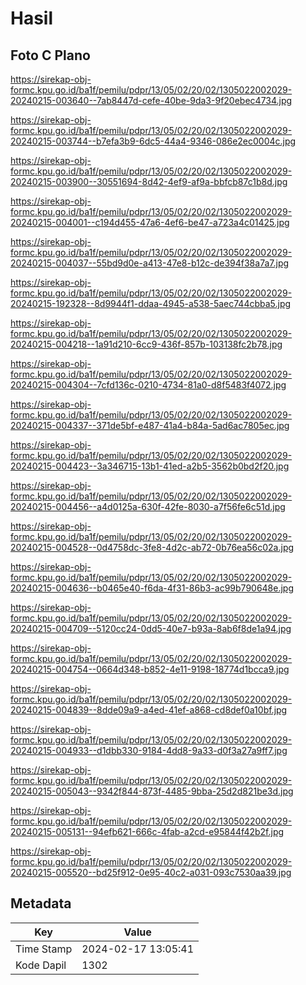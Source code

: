# Hasil

## Foto C Plano

https://sirekap-obj-formc.kpu.go.id/ba1f/pemilu/pdpr/13/05/02/20/02/1305022002029-20240215-003640--7ab8447d-cefe-40be-9da3-9f20ebec4734.jpg

https://sirekap-obj-formc.kpu.go.id/ba1f/pemilu/pdpr/13/05/02/20/02/1305022002029-20240215-003744--b7efa3b9-6dc5-44a4-9346-086e2ec0004c.jpg

https://sirekap-obj-formc.kpu.go.id/ba1f/pemilu/pdpr/13/05/02/20/02/1305022002029-20240215-003900--30551694-8d42-4ef9-af9a-bbfcb87c1b8d.jpg

https://sirekap-obj-formc.kpu.go.id/ba1f/pemilu/pdpr/13/05/02/20/02/1305022002029-20240215-004001--c194d455-47a6-4ef6-be47-a723a4c01425.jpg

https://sirekap-obj-formc.kpu.go.id/ba1f/pemilu/pdpr/13/05/02/20/02/1305022002029-20240215-004037--55bd9d0e-a413-47e8-b12c-de394f38a7a7.jpg

https://sirekap-obj-formc.kpu.go.id/ba1f/pemilu/pdpr/13/05/02/20/02/1305022002029-20240215-192328--8d9944f1-ddaa-4945-a538-5aec744cbba5.jpg

https://sirekap-obj-formc.kpu.go.id/ba1f/pemilu/pdpr/13/05/02/20/02/1305022002029-20240215-004218--1a91d210-6cc9-436f-857b-103138fc2b78.jpg

https://sirekap-obj-formc.kpu.go.id/ba1f/pemilu/pdpr/13/05/02/20/02/1305022002029-20240215-004304--7cfd136c-0210-4734-81a0-d8f5483f4072.jpg

https://sirekap-obj-formc.kpu.go.id/ba1f/pemilu/pdpr/13/05/02/20/02/1305022002029-20240215-004337--371de5bf-e487-41a4-b84a-5ad6ac7805ec.jpg

https://sirekap-obj-formc.kpu.go.id/ba1f/pemilu/pdpr/13/05/02/20/02/1305022002029-20240215-004423--3a346715-13b1-41ed-a2b5-3562b0bd2f20.jpg

https://sirekap-obj-formc.kpu.go.id/ba1f/pemilu/pdpr/13/05/02/20/02/1305022002029-20240215-004456--a4d0125a-630f-42fe-8030-a7f56fe6c51d.jpg

https://sirekap-obj-formc.kpu.go.id/ba1f/pemilu/pdpr/13/05/02/20/02/1305022002029-20240215-004528--0d4758dc-3fe8-4d2c-ab72-0b76ea56c02a.jpg

https://sirekap-obj-formc.kpu.go.id/ba1f/pemilu/pdpr/13/05/02/20/02/1305022002029-20240215-004636--b0465e40-f6da-4f31-86b3-ac99b790648e.jpg

https://sirekap-obj-formc.kpu.go.id/ba1f/pemilu/pdpr/13/05/02/20/02/1305022002029-20240215-004709--5120cc24-0dd5-40e7-b93a-8ab6f8de1a94.jpg

https://sirekap-obj-formc.kpu.go.id/ba1f/pemilu/pdpr/13/05/02/20/02/1305022002029-20240215-004754--0664d348-b852-4e11-9198-18774d1bcca9.jpg

https://sirekap-obj-formc.kpu.go.id/ba1f/pemilu/pdpr/13/05/02/20/02/1305022002029-20240215-004839--8dde09a9-a4ed-41ef-a868-cd8def0a10bf.jpg

https://sirekap-obj-formc.kpu.go.id/ba1f/pemilu/pdpr/13/05/02/20/02/1305022002029-20240215-004933--d1dbb330-9184-4dd8-9a33-d0f3a27a9ff7.jpg

https://sirekap-obj-formc.kpu.go.id/ba1f/pemilu/pdpr/13/05/02/20/02/1305022002029-20240215-005043--9342f844-873f-4485-9bba-25d2d821be3d.jpg

https://sirekap-obj-formc.kpu.go.id/ba1f/pemilu/pdpr/13/05/02/20/02/1305022002029-20240215-005131--94efb621-666c-4fab-a2cd-e95844f42b2f.jpg

https://sirekap-obj-formc.kpu.go.id/ba1f/pemilu/pdpr/13/05/02/20/02/1305022002029-20240215-005520--bd25f912-0e95-40c2-a031-093c7530aa39.jpg


## Metadata

| Key        | Value               |
| ---------- | ------------------- |
| Time Stamp | 2024-02-17 13:05:41 |
| Kode Dapil | 1302                |



